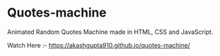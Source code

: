 # Quotes-machine
Animated Random Quotes Machine made in HTML, CSS and JavaScript.

Watch Here :- https://akashgupta910.github.io/quotes-machine/

